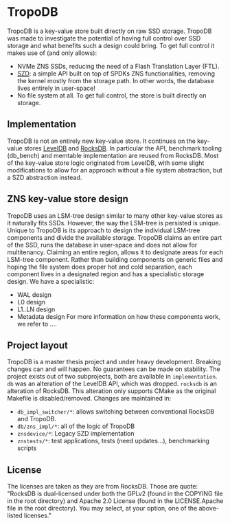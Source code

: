 # TropoDB
TropoDB is a key-value store built directly on raw SSD storage. TropoDB was made to investigate the potential of having full control over SSD storage and what benefits such a design could bring. To get full control it makes use of (and only allows):
* NVMe ZNS SSDs, reducing the need of a Flash Translation Layer (FTL).
* [SZD](https://github.com/Krien/SimpleZNSDevice): a simple API built on top of SPDKs ZNS functionalities, removing the kernel mostly from the storage path. In other words, the database lives entirely in user-space!
* No file system at all. To get full control, the store is built directly on storage.

## Implementation
TropoDB is not an entirely new key-value store. It continues on the key-value stores [LevelDB](https://github.com/google/leveldb) and [RocksDB](https://github.com/facebook/rocksdb). In particular the API, benchmark tooling (db_bench) and memtable implementation are reused from RocksDB. Most of the key-value store logic originated from LevelDB, with some slight modifications to allow for an approach without a file system abstraction, but a SZD abstraction instead.

## ZNS key-value store design
TropoDB uses an LSM-tree design similar to many other key-value stores as it naturally fits SSDs. However, the way the LSM-tree is persisted is unique. Unique to TropoDB is its approach to design the individual LSM-tree components and divide the available storage. TropoDB claims an entire part of the SSD, runs the database in user-space and does not allow for multitenancy. Claiming an entire region, allows it to designate areas for each LSM-tree component.  Rather than building components on generic files and hoping the file system does proper hot and cold separation, each component lives in a designated region and has a specialistic storage design. We have a specialistic:
* WAL design
* L0 design
* L1..LN design
* Metadata design
For more information on how these components work, we refer to ....

## Project layout
TropoDB is a master thesis project and under heavy development. Breaking changes can and will happen. No guarantees can be made on stability.
The project exists out of two subprojects, both are available in `implementation`. `db` was an alteration of the LevelDB API, which was dropped. `rocksdb` is an alteration of RocksDB. This alteration only supports CMake as the original Makefile is disabled/removed. Changes are maintained in:
* `db_impl_switcher/*`: allows switching between conventional RocksDB and TropoDB.
* `db/zns_impl/*`: all of the logic of TropoDB
* `znsdevice/*`: Legacy SZD implementation
* `znstests/*`: test applications, tests (need updates...), benchmarking scripts

## License
The licenses are taken as they are from RocksDB. Those are quote:
"RocksDB is dual-licensed under both the GPLv2 (found in the COPYING file in the root directory) and Apache 2.0 License (found in the LICENSE.Apache file in the root directory). You may select, at your option, one of the above-listed licenses." 
